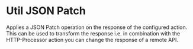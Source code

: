 
# Util JSON Patch

Applies a JSON Patch operation on the response of the configured action. This can be used to transform the response
i.e. in combination with the HTTP-Processor action you can change the response of a remote API.

